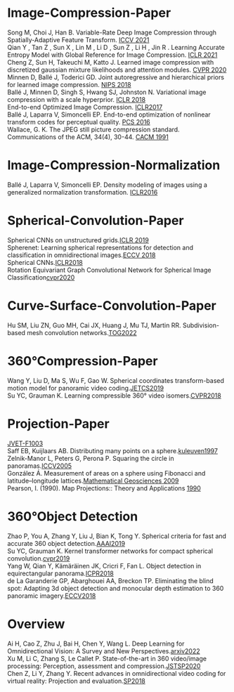 # Image-Compression-Paper

Song M, Choi J, Han B. Variable-Rate Deep Image Compression through Spatially-Adaptive Feature Transform. [ICCV 2021](https://openaccess.thecvf.com/content/ICCV2021/papers/Song_Variable-Rate_Deep_Image_Compression_Through_Spatially-Adaptive_Feature_Transform_ICCV_2021_paper.pdf)  
Qian Y , Tan Z , Sun X , Lin M , Li D , Sun Z , Li H , Jin R . Learning Accurate Entropy Model with Global Reference for Image Compression. [ICLR 2021](https://arxiv.org/pdf/2010.08321.pdf)  
Cheng Z, Sun H, Takeuchi M, Katto J. Learned image compression with discretized gaussian mixture likelihoods and attention modules. [CVPR 2020](https://openaccess.thecvf.com/content_CVPR_2020/papers/Cheng_Learned_Image_Compression_With_Discretized_Gaussian_Mixture_Likelihoods_and_Attention_CVPR_2020_paper.pdf)  
Minnen D, Ballé J, Toderici GD. Joint autoregressive and hierarchical priors for learned image compression. [NIPS 2018](https://arxiv.org/pdf/1809.02736.pdf)  
Ballé J, Minnen D, Singh S, Hwang SJ, Johnston N. Variational image compression with a scale hyperprior. [ICLR 2018](https://arxiv.org/pdf/1802.01436.pdf)  
End-to-end Optimized Image Compression. [ICLR2017](https://arxiv.org/pdf/1611.01704.pdf)  
Ballé J, Laparra V, Simoncelli EP. End-to-end optimization of nonlinear transform codes for perceptual quality. [PCS 2016](https://ieeexplore.ieee.org/stamp/stamp.jsp?tp=&arnumber=7906310)  
Wallace, G. K. The JPEG still picture compression standard. Communications of the ACM, 34(4), 30-44. [CACM 1991](https://dl.acm.org/doi/pdf/10.1145/103085.103089)  

# Image-Compression-Normalization
Ballé J, Laparra V, Simoncelli EP. Density modeling of images using a generalized normalization transformation. [ICLR2016](https://arxiv.org/pdf/1511.06281)

# Spherical-Convolution-Paper
Spherical CNNs on unstructured grids.[ICLR 2019](https://arxiv.org/pdf/1901.02039.pdf)  
Spherenet: Learning spherical representations for detection and classification in omnidirectional images.[ECCV 2018](https://openaccess.thecvf.com/content_ECCV_2018/papers/Benjamin_Coors_SphereNet_Learning_Spherical_ECCV_2018_paper.pdf)  
Spherical CNNs.[ICLR2018](https://arxiv.org/pdf/1801.10130.pdf)  
Rotation Equivariant Graph Convolutional Network for Spherical Image Classification[cvpr2020](https://openaccess.thecvf.com/content_CVPR_2020/papers/Yang_Rotation_Equivariant_Graph_Convolutional_Network_for_Spherical_Image_Classification_CVPR_2020_paper.pdf)  

# Curve-Surface-Convolution-Paper
Hu SM, Liu ZN, Guo MH, Cai JX, Huang J, Mu TJ, Martin RR. Subdivision-based mesh convolution networks.[TOG2022](https://dl.acm.org/doi/pdf/10.1145/3506694)

# 360&deg;Compression-Paper
Wang Y, Liu D, Ma S, Wu F, Gao W. Spherical coordinates transform-based motion model for panoramic video coding.[JETCS2019](https://ieeexplore.ieee.org/stamp/stamp.jsp?tp=&arnumber=8629996)  
Su YC, Grauman K. Learning compressible 360° video isomers.[CVPR2018](https://openaccess.thecvf.com/content_cvpr_2018/papers/Su_Learning_Compressible_360deg_CVPR_2018_paper.pdf)  

# Projection-Paper
[JVET-F1003](https://www.researchgate.net/publication/326381357_JVET-F1003_Algorithm_descriptions_of_projection_format_conversion_and_video_quality_metrics_in_360Lib)  
Saff EB, Kuijlaars AB. Distributing many points on a sphere.[kuleuven1997](https://perswww.kuleuven.be/~u0017946/publications/Papers97/art97a-Saff-Kuijlaars-MI/Saff-Kuijlaars-MathIntel97.pdf)  
Zelnik-Manor L, Peters G, Perona P. Squaring the circle in panoramas.[ICCV2005](https://ieeexplore.ieee.org/stamp/stamp.jsp?tp=&arnumber=1544869)  
González Á. Measurement of areas on a sphere using Fibonacci and latitude–longitude lattices.[Mathematical Geosciences 2009](https://link.springer.com/content/pdf/10.1007/s11004-009-9257-x.pdf)  
Pearson, I. (1990). Map Projections:: Theory and Applications [1990](https://www.taylorfrancis.com/books/mono/10.1201/9780203748121/map-projections-ii-pearson)

# 360&deg;Object Detection
Zhao P, You A, Zhang Y, Liu J, Bian K, Tong Y. Spherical criteria for fast and accurate 360 object detection.[AAAI2019](https://ojs.aaai.org/index.php/AAAI/article/view/6995)  
Su YC, Grauman K. Kernel transformer networks for compact spherical convolution.[cvpr2019](https://openaccess.thecvf.com/content_CVPR_2019/papers/Su_Kernel_Transformer_Networks_for_Compact_Spherical_Convolution_CVPR_2019_paper.pdf)  
Yang W, Qian Y, Kämäräinen JK, Cricri F, Fan L. Object detection in equirectangular panorama.[ICPR2018](https://arxiv.org/pdf/1805.08009.pdf)  
de La Garanderie GP, Abarghouei AA, Breckon TP. Eliminating the blind spot: Adapting 3d object detection and monocular depth estimation to 360 panoramic imagery.[ECCV2018](https://arxiv.org/pdf/1808.06253v1.pdf)

# Overview
Ai H, Cao Z, Zhu J, Bai H, Chen Y, Wang L. Deep Learning for Omnidirectional Vision: A Survey and New Perspectives.[arxiv2022](https://arxiv.org/pdf/2205.10468.pdf)  
Xu M, Li C, Zhang S, Le Callet P. State-of-the-art in 360 video/image processing: Perception, assessment and compression.[JSTSP2020](https://ieeexplore.ieee.org/stamp/stamp.jsp?tp=&arnumber=8960364)  
Chen Z, Li Y, Zhang Y. Recent advances in omnidirectional video coding for virtual reality: Projection and evaluation.[SP2018](https://reader.elsevier.com/reader/sd/pii/S0165168418300057?token=91255BF9EFC05C00E5DBA290E37F10CE94943DC5DB754B4B74BE1E7658A9C062AD8F74E85C089DA3B7F81A4C81E655C5&originRegion=us-east-1&originCreation=20220927212654)


